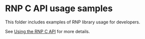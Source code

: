 # RNP C API usage samples

This folder includes examples of RNP library usage for developers.

See [Using the RNP C API](/docs/c-usage.adoc) for more details.

